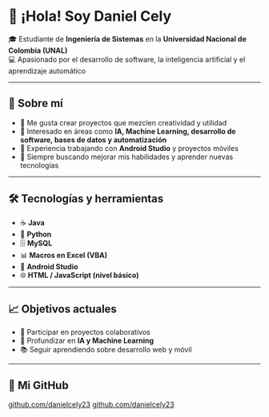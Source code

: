 # 👋 ¡Hola! Soy Daniel Cely  

🎓 Estudiante de **Ingeniería de Sistemas** en la **Universidad Nacional de Colombia (UNAL)**  
💻 Apasionado por el desarrollo de software, la inteligencia artificial y el aprendizaje automático  

---

## 🚀 Sobre mí
- 🔹 Me gusta crear proyectos que mezclen creatividad y utilidad  
- 🔹 Interesado en áreas como **IA, Machine Learning, desarrollo de software, bases de datos y automatización**  
- 🔹 Experiencia trabajando con **Android Studio** y proyectos móviles  
- 🔹 Siempre buscando mejorar mis habilidades y aprender nuevas tecnologías  

---

## 🛠️ Tecnologías y herramientas
- ☕ **Java**  
- 🐍 **Python**  
- 🗄️ **MySQL**  
- 📊 **Macros en Excel (VBA)**  
- 📱 **Android Studio**  
- 🌐 **HTML / JavaScript (nivel básico)**  

---

## 📈 Objetivos actuales
- 🧩 Participar en proyectos colaborativos  
- 🤖 Profundizar en **IA y Machine Learning**  
- 📚 Seguir aprendiendo sobre desarrollo web y móvil  

---

## 🐙 Mi GitHub
[github.com/danielcely23](https://github.com/danielcely23)
[github.com/danielcely23](https://github.com/DanielAlfonsoCely)

